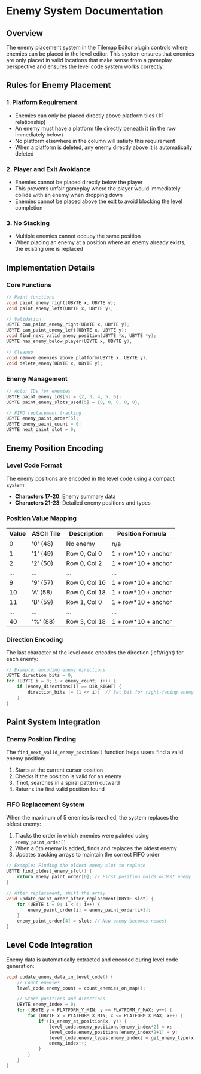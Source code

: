 # Enemy System Documentation

## Overview

The enemy placement system in the Tilemap Editor plugin controls where enemies can be placed in the level editor. This system ensures that enemies are only placed in valid locations that make sense from a gameplay perspective and ensures the level code system works correctly.

## Rules for Enemy Placement

### 1. Platform Requirement

- Enemies can only be placed directly above platform tiles (1:1 relationship)
- An enemy must have a platform tile directly beneath it (in the row immediately below)
- No platform elsewhere in the column will satisfy this requirement
- When a platform is deleted, any enemy directly above it is automatically deleted

### 2. Player and Exit Avoidance

- Enemies cannot be placed directly below the player
- This prevents unfair gameplay where the player would immediately collide with an enemy when dropping down
- Enemies cannot be placed above the exit to avoid blocking the level completion

### 3. No Stacking

- Multiple enemies cannot occupy the same position
- When placing an enemy at a position where an enemy already exists, the existing one is replaced

## Implementation Details

### Core Functions

```c
// Paint functions
void paint_enemy_right(UBYTE x, UBYTE y);
void paint_enemy_left(UBYTE x, UBYTE y);

// Validation
UBYTE can_paint_enemy_right(UBYTE x, UBYTE y);
UBYTE can_paint_enemy_left(UBYTE x, UBYTE y);
void find_next_valid_enemy_position(UBYTE *x, UBYTE *y);
UBYTE has_enemy_below_player(UBYTE x, UBYTE y);

// Cleanup
void remove_enemies_above_platform(UBYTE x, UBYTE y);
void delete_enemy(UBYTE x, UBYTE y);
```

### Enemy Management

```c
// Actor IDs for enemies
UBYTE paint_enemy_ids[5] = {2, 3, 4, 5, 6};
UBYTE paint_enemy_slots_used[5] = {0, 0, 0, 0, 0};

// FIFO replacement tracking
UBYTE enemy_paint_order[5];
UBYTE enemy_paint_count = 0;
UBYTE next_paint_slot = 0;
```

## Enemy Position Encoding

### Level Code Format

The enemy positions are encoded in the level code using a compact system:

- **Characters 17-20**: Enemy summary data
- **Characters 21-23**: Detailed enemy positions and types

### Position Value Mapping

| Value | ASCII Tile | Description   | Position Formula     |
| ----- | ---------- | ------------- | -------------------- |
| 0     | '0' (48)   | No enemy      | n/a                  |
| 1     | '1' (49)   | Row 0, Col 0  | 1 + row\*10 + anchor |
| 2     | '2' (50)   | Row 0, Col 2  | 1 + row\*10 + anchor |
| ...   | ...        | ...           | ...                  |
| 9     | '9' (57)   | Row 0, Col 16 | 1 + row\*10 + anchor |
| 10    | 'A' (58)   | Row 0, Col 18 | 1 + row\*10 + anchor |
| 11    | 'B' (59)   | Row 1, Col 0  | 1 + row\*10 + anchor |
| ...   | ...        | ...           | ...                  |
| 40    | '%' (88)   | Row 3, Col 18 | 1 + row\*10 + anchor |

### Direction Encoding

The last character of the level code encodes the direction (left/right) for each enemy:

```c
// Example: encoding enemy directions
UBYTE direction_bits = 0;
for (UBYTE i = 0; i < enemy_count; i++) {
    if (enemy_directions[i] == DIR_RIGHT) {
        direction_bits |= (1 << i);  // Set bit for right-facing enemy
    }
}
```

## Paint System Integration

### Enemy Position Finding

The `find_next_valid_enemy_position()` function helps users find a valid enemy position:

1. Starts at the current cursor position
2. Checks if the position is valid for an enemy
3. If not, searches in a spiral pattern outward
4. Returns the first valid position found

### FIFO Replacement System

When the maximum of 5 enemies is reached, the system replaces the oldest enemy:

1. Tracks the order in which enemies were painted using `enemy_paint_order[]`
2. When a 6th enemy is added, finds and replaces the oldest enemy
3. Updates tracking arrays to maintain the correct FIFO order

```c
// Example: Finding the oldest enemy slot to replace
UBYTE find_oldest_enemy_slot() {
    return enemy_paint_order[0]; // First position holds oldest enemy
}

// After replacement, shift the array
void update_paint_order_after_replacement(UBYTE slot) {
    for (UBYTE i = 0; i < 4; i++) {
        enemy_paint_order[i] = enemy_paint_order[i+1];
    }
    enemy_paint_order[4] = slot; // New enemy becomes newest
}
```

## Level Code Integration

Enemy data is automatically extracted and encoded during level code generation:

```c
void update_enemy_data_in_level_code() {
    // Count enemies
    level_code.enemy_count = count_enemies_on_map();

    // Store positions and directions
    UBYTE enemy_index = 0;
    for (UBYTE y = PLATFORM_Y_MIN; y <= PLATFORM_Y_MAX; y++) {
        for (UBYTE x = PLATFORM_X_MIN; x <= PLATFORM_X_MAX; x++) {
            if (is_enemy_at_position(x, y)) {
                level_code.enemy_positions[enemy_index*2] = x;
                level_code.enemy_positions[enemy_index*2+1] = y;
                level_code.enemy_types[enemy_index] = get_enemy_type(x, y);
                enemy_index++;
            }
        }
    }
}
```
